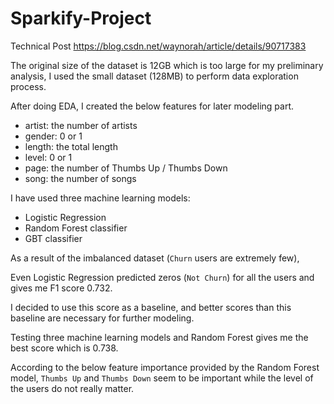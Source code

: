 # Sparkify-Project

Technical Post https://blog.csdn.net/waynorah/article/details/90717383

The original size of the dataset is 12GB which is too large for my preliminary analysis, I used the small dataset (128MB) to perform data exploration process.

After doing EDA, I created the below features for later modeling part.

- artist: the number of artists
- gender: 0 or 1
- length: the total length
- level: 0 or 1
- page: the number of Thumbs Up / Thumbs Down
- song: the number of songs

I have used three machine learning models:

- Logistic Regression
- Random Forest classifier
- GBT classifier

As a result of the imbalanced dataset (`Churn` users are extremely few), 

Even Logistic Regression predicted zeros (`Not Churn`) for all the users and gives me F1 score 0.732. 

I decided to use this score as a baseline, and better scores than this baseline are necessary for further modeling.

Testing three machine learning models and Random Forest gives me the best score which is 0.738. 

According to the below feature importance provided by the Random Forest model, `Thumbs Up` and `Thumbs Down` seem to be important while the level of the users do not really matter.

